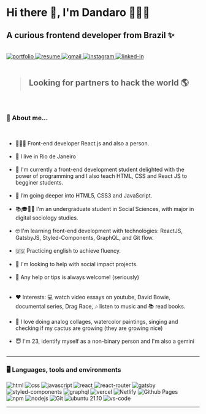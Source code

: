 <h1>Hi there 👋, I'm Dandaro 🧑🏾‍💻</h1>
<h2>A curious frontend developer from Brazil ✨</h2>


<!--*************** Contact ***************-->
<div>
  <br>
  <a href="https://www.rdannog.github.io">
    <img 
      src="https://img.shields.io/badge/Portfolio-323330?style=for-the-badge&amp;logo=Google-chrome&amp;logoColor=F7DF1E" 
      alt="portfolio">
  </a>
  <a href="#">
    <img 
      src="https://img.shields.io/badge/Resume-4285F4?style=for-the-badge&amp;logo=read-the-docs&amp;logoColor=white" 
      alt="resume">
  </a>
  <a href="mailto:dandaro.nogueira@gmail.com">
    <img 
      src="https://img.shields.io/badge/Gmail-D14836?style=for-the-badge&amp;logo=Gmail&amp;logoColor=white" alt="gmail">
  </a>
  <a href="https://www.instagram.com/rdannog/">
    <img 
      src="https://img.shields.io/badge/Instagram-E4405F?style=for-the-badge&amp;logo=instagram&amp;logoColor=white" 
      alt="instagram">
  </a>
  <a href="https://www.linkedin.com/in/dandaronogueira/">
    <img 
      src="https://img.shields.io/badge/Linkedin-0077B5?style=for-the-badge&amp;logo=LinkedIn&amp;logoColor=white" 
      alt="linked-in">
  </a>
</div>

<br />


<!--*************** About ***************-->

<div>
  <h2><blockquote>Looking for partners to hack the world 🌎</blockquote></h2>
  <br />
  <h3>🚀 About me...</h3>
  <br>
  <ul>
    <li>🧑🏾‍💻 Front-end developer React.js and also a person.</li><br/>
    <li>📌 I live in Rio de Janeiro</li><br/>
    <li>🚀 I'm currently a front-end development student delighted with the power of programming and I also teach HTML, CSS and React JS to begginer students.</li><br/>
    <li>🌱 I’m going deeper into HTML5, CSS3 and JavaScript.</li><br/>
    <li>📚🎓👨‍🎓 I'm an undergraduate student in Social Sciences, with major in digital sociology studies.</li><br/>
    <li>🤓 I'm learning front-end development with technologies: ReactJS, GatsbyJS, Styled-Components, GraphQL, and Git flow.</li><br/>
    <li>🇺🇸 Practicing english to achieve fluency.</li><br/>
    <li>🤔 I'm looking to help with social impact projects.</li><br/>
    <li>💬 Any help or tips is always welcome! (seriously)</li><br/>
    <br/>
    <li>❤️ Interests: 💻 watch video essays on youtube, David Bowie, documental series, Drag Race, 🎶 listen to music and 📚 read books.</li><br/>
    <li>🎨 I love doing analog collages, watercolor paintings, singing and checking if my cactus are growing (they are growing nice)</li><br/>
    <li>😇 I'm 23, identify myself as a non-binary person and I'm also a gemini</li><br/>
  </ul>
</div>

---


<h3>🖥️ Languages, tools and environments</h3>
<div>
  <img 
    src="https://img.shields.io/badge/HTML5-E34F26?style=for-the-badge&amp;logo=html5&amp;logoColor=white" 
    alt="html">
  <img 
    src="https://img.shields.io/badge/CSS3-1572B6?style=for-the-badge&amp;logo=css3&amp;logoColor=white" 
    alt="css">
  <img 
    src="https://img.shields.io/badge/JavaScript-323330?style=for-the-badge&amp;logo=javascript&amp;logoColor=F7DF1E" 
    alt="javascript">
  <img 
    src="https://img.shields.io/badge/React-0D0627?style=for-the-badge&amp;logo=react&amp;logoColor=61DAFB" 
    alt="react">
  <img 
    src="https://img.shields.io/badge/React_Router-CA4245?style=for-the-badge&amp;logo=react-router&amp;logoColor=white" 
    alt="react-router">
  <img 
    src="https://img.shields.io/badge/Gatsby-%23663399.svg?style=for-the-badge&logo=gatsby&logoColor=white" 
    alt="gatsby">
  <br>
  <img 
    src="https://img.shields.io/badge/styled_components-DB7093?style=for-the-badge&amp;logo=styled-components&amp;logoColor=white" 
    alt="styled-components">
  <img 
    src="https://img.shields.io/badge/-GraphQL-E10098?style=for-the-badge&logo=graphql&logoColor=white" 
    alt="graphql">
  <img 
    src="https://img.shields.io/badge/Vercel-000000?style=for-the-badge&amp;logo=Vercel&amp;logoColor=white" 
    alt="vercel">
  <img 
    src="https://img.shields.io/badge/Netlify-30C8C9?style=for-the-badge&amp;logo=netlify&amp;logoColor=white" 
    alt="Netlify">
  <img 
    src="https://img.shields.io/badge/Github Pages-222222?style=for-the-badge&amp;logo=github&amp;logoColor=white" 
    alt="Github Pages">
<br>
  <img 
    src="https://img.shields.io/badge/NPM-%23000000.svg?style=for-the-badge&logo=npm&logoColor=white" 
    alt="npm">
  <img 
    src="https://img.shields.io/badge/node.js-6DA55F?style=for-the-badge&logo=node.js&logoColor=white" 
    alt="nodejs">
  <img 
    src="https://img.shields.io/badge/Git-F05032.svg?style=for-the-badge&logo=git&logoColor=white"
    alt="Git" />
  <img 
    src="https://img.shields.io/badge/Ubuntu-e95420?style=for-the-badge&amp;logo=ubuntu&amp;logoColor=white" 
    alt="ubuntu 21.10">
  <img 
    src="https://img.shields.io/badge/VS_Code-007ACC?style=for-the-badge&amp;logo=Visual-Studio-Code&amp;logoColor=white" 
    alt="vs-code">
</div>

---
